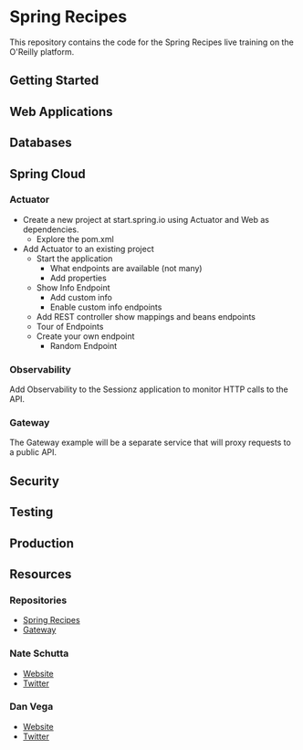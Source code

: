 # Spring Recipes

This repository contains the code for the Spring Recipes live training on the O'Reilly platform. 

## Getting Started 

## Web Applications 

## Databases 

## Spring Cloud

### Actuator

- Create a new project at start.spring.io using Actuator and Web as dependencies.
  - Explore the pom.xml
- Add Actuator to an existing project
  - Start the application
    - What endpoints are available (not many)
    - Add properties
  - Show Info Endpoint 
    - Add custom info
    - Enable custom info endpoints
  - Add REST controller show mappings and beans endpoints
  - Tour of Endpoints
  - Create your own endpoint
    - Random Endpoint

### Observability

Add Observability to the Sessionz application to monitor HTTP calls to the API. 

### Gateway

The Gateway example will be a separate service that will proxy requests to a public API.

## Security 

## Testing

## Production 


## Resources

### Repositories

- [Spring Recipes](https://github.com/spring-recipes/oreilly-live-training/tree/main)
- [Gateway]()

### Nate Schutta

- [Website](http://ntschutta.io/)
- [Twitter](https://twitter.com/ntschutta)

### Dan Vega

- [Website](https://www.danvega.dev/)
- [Twitter](https://twitter.com/therealdanvega)